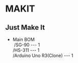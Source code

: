 # MAKIT
Just Make It
------------

- Main BOM<br/>
  /SG-90 --- 1<br/>
  /HS-311 --- 1<br/>
  /Arduino Uno R3(Clone) --- 1

